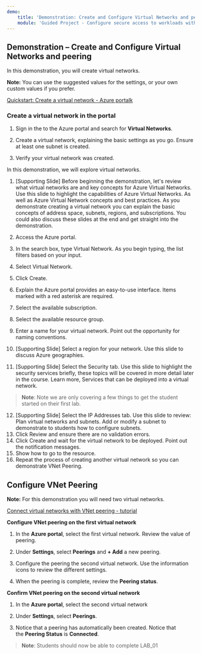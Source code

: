 ```yaml
---
demo:
    title: 'Demonstration: Create and Configure Virtual Networks and peering'
    module: 'Guided Project - Configure secure access to workloads with Azure virtual networking services'
---
```

## Demonstration – Create and Configure Virtual Networks and peering


In this demonstration, you will create virtual networks.

**Note:** You can use the suggested values for the settings, or your own custom values if you prefer.

[Quickstart: Create a virtual network - Azure portalk](https://docs.microsoft.com/azure/virtual-network/quick-create-portal)

### Create a virtual network in the portal

1.  Sign in the to the Azure portal and search for **Virtual Networks**.

1.  Create a virtual network, explaining the basic settings as you go. Ensure at least one subnet is created. 

1.  Verify your virtual network was created.

In this demonstration, we will explore virtual networks. 
1.  [Supporting Slide] Before beginning the demonstration, let's review what virtual networks are and key concepts for Azure Virtual Networks. Use this slide to highlight the capabilities of Azure Virtual Networks. As well as Azure Virtual Network concepts and best practices. As you demonstrate creating a virtual network you can explain the basic concepts of address space, subnets, regions, and subscriptions. You could also discuss these slides at the end and get straight into the demonstration.
 
2.	Access the Azure portal.
3.	In the search box, type Virtual Network. As you begin typing, the list filters based on your input.
4.	Select Virtual Network.
5.	Click Create.
6.	Explain the Azure portal provides an easy-to-use interface. Items marked with a red asterisk are required.
7.	Select the available subscription.
8.	Select the available resource group.
9.	Enter a name for your virtual network. Point out the opportunity for naming conventions.
10.	[Supporting Slide] Select a region for your network. Use this slide to discuss Azure geographies. 
11. [Supporting Slide] Select the Security tab. Use this slide to highlight the security services briefly, these topics will be covered in more detail later in the course. Learn more, Services that can be deployed into a virtual network. 
    
>**Note**: Note we are only covering a few things to get the student started on their first lab.   

12.	[Supporting Slide] Select the IP Addresses tab. Use this slide to review: Plan virtual networks and subnets. Add or modify a subnet to demonstrate to students how to configure subnets. 
13.	Click Review and ensure there are no validation errors.
14.	Click Create and wait for the virtual network to be deployed. Point out the notification messages. 
15.	Show how to go to the resource.
16.	Repeat the process of creating another virtual network so you can demonstrate VNet Peering.

## Configure VNet Peering

**Note:** For this demonstration you will need two virtual networks.

[Connect virtual networks with VNet peering - tutorial](https://docs.microsoft.com/azure/virtual-network/tutorial-connect-virtual-networks-portal)

**Configure VNet peering on the first virtual network**

1. In the **Azure portal**, select the first virtual network. Review the value of peering. 

1. Under **Settings**, select **Peerings** and **+ Add** a new peering.

1. Configure the peering the second virtual network. Use the information icons to review the different settings. 

1. When the peering is complete, review the **Peering status**. 

**Confirm VNet peering on the second virtual network**

1. In the **Azure portal**, select the second virtual network

1. Under **Settings**, select **Peerings**.

1. Notice that a peering has automatically been created. Notice that the **Peering Status** is **Connected**.


>**Note**: Students should now be able to complete LAB_01

